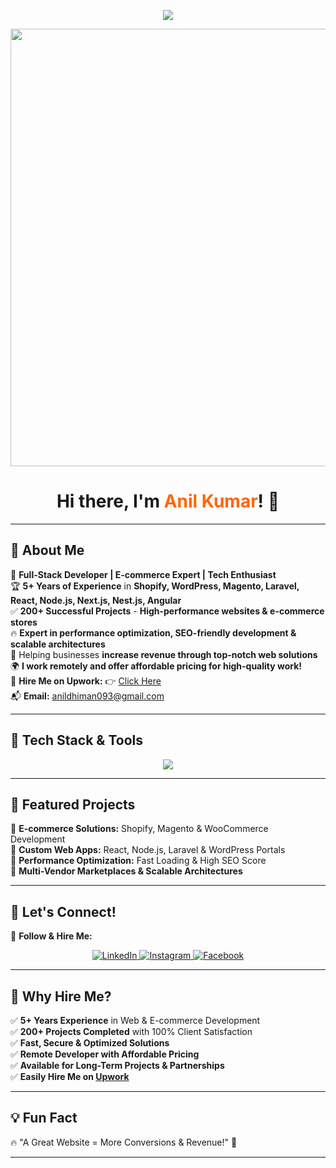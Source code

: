 <!-- Typing Animation -->
<p align="center">
  <img src="https://readme-typing-svg.herokuapp.com?size=30&width=700&lines=🚀+Full-Stack+Developer+|+E-commerce+Expert;⚡+Shopify+|+Magento+|+WordPress+|+Laravel;🔥+Building+Scalable+Web+Apps+with+React+|+Node.js;📈+200%2B+Projects+Completed;💡+Remote+Developer+|+Available+on+Upwork+|+Affordable+Rates">
</p>

<!-- Profile Banner -->
<p align="center">
  <img src="https://media.giphy.com/media/qgQUggAC3Pfv687qPC/giphy.gif" width="700px">
</p>

<h1 align="center">Hi there, I'm <span style="color:#ff6600;">Anil Kumar</span>! 👋</h1>

---

## 🌟 **About Me**  
🚀 **Full-Stack Developer | E-commerce Expert | Tech Enthusiast**  
🏆 **5+ Years of Experience** in **Shopify, WordPress, Magento, Laravel, React, Node.js, Next.js, Nest.js, Angular**  
✅ **200+ Successful Projects** - **High-performance websites & e-commerce stores**  
🔥 **Expert in performance optimization, SEO-friendly development & scalable architectures**  
🚀 Helping businesses **increase revenue through top-notch web solutions**  
🌍 **I work remotely and offer affordable pricing for high-quality work!**  
💼 **Hire Me on Upwork:** 👉 [Click Here](https://www.upwork.com/freelancers/~01e31068acba05463a?mp_source=share)  
📬 **Email:** [anildhiman093@gmail.com](mailto:anildhiman093@gmail.com)  

---

## 🚀 **Tech Stack & Tools**
<p align="center">
  <img src="https://skillicons.dev/icons?i=react,nextjs,angular,js,ts,nodejs,express,php,laravel,mysql,mongodb,firebase,aws,wordpress,shopify,magento,html,css,tailwind" />
</p>

---

## 📌 **Featured Projects**  
🔹 **E-commerce Solutions:** Shopify, Magento & WooCommerce Development  
🔹 **Custom Web Apps:** React, Node.js, Laravel & WordPress Portals  
🔹 **Performance Optimization:** Fast Loading & High SEO Score  
🔹 **Multi-Vendor Marketplaces & Scalable Architectures**  

---

## 📡 **Let's Connect!**  
📍 **Follow & Hire Me:**  
<p align="center">
<a href="https://www.linkedin.com/in/anil-kumar-713b07144" target="_blank">
  <img src="https://img.shields.io/badge/LinkedIn-%230077B5.svg?style=for-the-badge&logo=linkedin&logoColor=white" alt="LinkedIn"/>
</a>
<a href="https://www.instagram.com/_anil_dhiman" target="_blank">
  <img src="https://img.shields.io/badge/Instagram-%23E4405F.svg?style=for-the-badge&logo=instagram&logoColor=white" alt="Instagram"/>
</a>
<a href="https://www.facebook.com/anil.dhiman.148553" target="_blank">
  <img src="https://img.shields.io/badge/Facebook-%231877F2.svg?style=for-the-badge&logo=facebook&logoColor=white" alt="Facebook"/>
</a>
</p>

---

## 🎯 **Why Hire Me?**  
✅ **5+ Years Experience** in Web & E-commerce Development  
✅ **200+ Projects Completed** with 100% Client Satisfaction  
✅ **Fast, Secure & Optimized Solutions**  
✅ **Remote Developer with Affordable Pricing**  
✅ **Available for Long-Term Projects & Partnerships**  
✅ **Easily Hire Me on [Upwork](https://www.upwork.com/freelancers/~01e31068acba05463a?mp_source=share)**  

---

## 💡 **Fun Fact**  
🔥 "A Great Website = More Conversions & Revenue!" 🚀  

---
